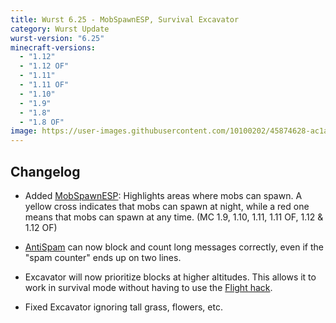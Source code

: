 ```yaml
---
title: Wurst 6.25 - MobSpawnESP, Survival Excavator
category: Wurst Update
wurst-version: "6.25"
minecraft-versions:
  - "1.12"
  - "1.12 OF"
  - "1.11"
  - "1.11 OF"
  - "1.10"
  - "1.9"
  - "1.8"
  - "1.8 OF"
image: https://user-images.githubusercontent.com/10100202/45874628-ac1a9480-bd95-11e8-86d4-266d7981ff0d.jpg
---
```

## Changelog

- Added [MobSpawnESP](https://wiki.wurstclient.net/mobspawnesp): Highlights areas where mobs can spawn. A yellow cross indicates that mobs can spawn at night, while a red one means that mobs can spawn at any time. (MC 1.9, 1.10, 1.11, 1.11 OF, 1.12 & 1.12 OF)

- [AntiSpam](https://wiki.wurstclient.net/antispam) can now block and count long messages correctly, even if the "spam counter" ends up on two lines.

- Excavator will now prioritize blocks at higher altitudes. This allows it to work in survival mode without having to use the [Flight hack](https://wiki.wurstclient.net/flight).

- Fixed Excavator ignoring tall grass, flowers, etc.
